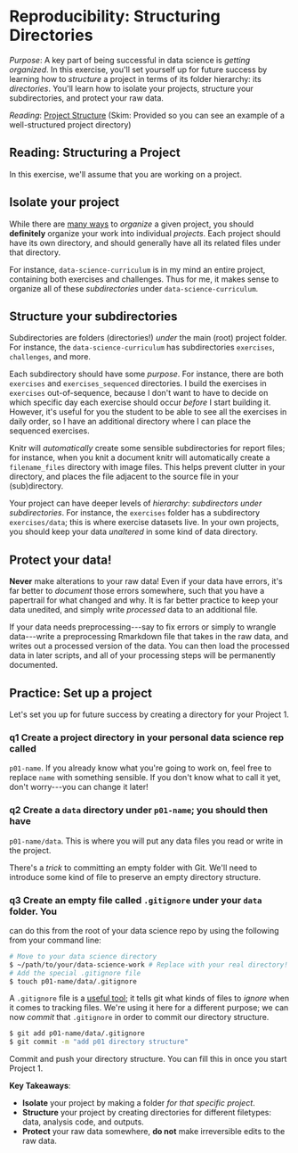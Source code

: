 
# Reproducibility: Structuring Directories

*Purpose*: A key part of being successful in data science is *getting
organized*. In this exercise, you'll set yourself up for future success by
learning how to *structure* a project in terms of its folder hierarchy: its
*directories*. You'll learn how to isolate your projects, structure your
subdirectories, and protect your raw data.

*Reading*: [Project Structure](https://reproducible-science-curriculum.github.io/organization-RR-Jupyter/02-directories/) (Skim: Provided so you can see an example of a well-structured project directory)

## Reading: Structuring a Project
<!-- -------------------------------------------------- -->

In this exercise, we'll assume that you are working on a project.

## Isolate your project

While there are [many
ways](https://medium.com/javascript-in-plain-english/how-to-organize-project-files-4b9d9fd02e73)
to *organize* a given project, you should **definitely** organize your work into
individual *projects*. Each project should have its own directory, and should
generally have all its related files under that directory.

For instance, `data-science-curriculum` is in my mind an entire project, containing both exercises and challenges. Thus for me, it makes sense to organize all of these *subdirectories* under `data-science-curriculum`.

## Structure your subdirectories

Subdirectories are folders (directories!) *under* the main (root) project
folder. For instance, the `data-science-curriculum` has subdirectories
`exercises`, `challenges`, and more.

Each subdirectory should have some *purpose*. For instance, there are both
`exercises` and `exercises_sequenced` directories. I build the exercises in
`exercises` out-of-sequence, because I don't want to have to decide on which
specific day each exercise should occur *before* I start building it. However,
it's useful for you the student to be able to see all the exercises in daily
order, so I have an additional directory where I can place the sequenced
exercises.

Knitr will *automatically* create some sensible subdirectories for report files;
for instance, when you knit a document knitr will automatically create a
`filename_files` directory with image files. This helps prevent clutter in your
directory, and places the file adjacent to the source file in your
(sub)directory.

Your project can have deeper levels of *hierarchy*: *subdirectors under
subdirectories*. For instance, the `exercises` folder has a subdirectory
`exercises/data`; this is where exercise datasets live. In your own projects,
you should keep your data *unaltered* in some kind of data directory.

## Protect your data!

**Never** make alterations to your raw data! Even if your data have errors, it's
far better to *document* those errors somewhere, such that you have a papertrail
for what changed and why. It is far better practice to keep your data unedited,
and simply write *processed* data to an additional file.

If your data needs preprocessing---say to fix errors or simply to wrangle
data---write a preprocessing Rmarkdown file that takes in the raw data, and
writes out a processed version of the data. You can then load the processed data
in later scripts, and all of your processing steps will be permanently
documented.

## Practice: Set up a project
<!-- -------------------------------------------------- -->

Let's set you up for future success by creating a directory for your Project 1.

### __q1__ Create a project directory in your personal data science rep called
`p01-name`. If you already know what you're going to work on, feel free to
replace `name` with something sensible. If you don't know what to call it yet,
don't worry---you can change it later!

### __q2__ Create a `data` directory under `p01-name`; you should then have
`p01-name/data`. This is where you will put any data files you read or write in the project.

There's a *trick* to committing an empty folder with Git. We'll need to
introduce some kind of file to preserve an empty directory structure.

### __q3__ Create an empty file called `.gitignore` under your `data` folder. You
can do this from the root of your data science repo by using the following from
your command line:


```bash
# Move to your data science directory
$ ~/path/to/your/data-science-work # Replace with your real directory!
# Add the special .gitignore file
$ touch p01-name/data/.gitignore
```

A `.gitignore` file is a [useful
tool](https://www.atlassian.com/git/tutorials/saving-changes/gitignore); it
tells git what kinds of files to *ignore* when it comes to tracking files. We're
using it here for a different purpose; we can now *commit* that `.gitignore` in
order to commit our directory structure.


```bash
$ git add p01-name/data/.gitignore
$ git commit -m "add p01 directory structure"
```

Commit and push your directory structure. You can fill this in once you start
Project 1.

**Key Takeaways**:

- **Isolate** your project by making a folder *for that specific project*.
- **Structure** your project by creating directories for different filetypes: data, analysis code, and outputs.
- **Protect** your raw data somewhere, **do not** make irreversible edits to the raw data.

<!-- include-exit-ticket -->
